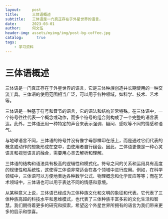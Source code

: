 ```yaml
---
layout:     post
title:      三体语概述
subtitle:   三体语是一门真正存在于外星世界的语言，
date:       2023-03-01
author:     何文伍
header-img: assets/myimg/img/post-bg-coffee.jpg
catalog: 	  true
tags:
    - 学习资料
---
```


  
# 三体语概述

三体语是一门真正存在于外星世界的语言，它是三体种族创造并长期使用的一种交流工具。三体语的使用范围相当广泛，可以用于各种领域，如科学、技术、艺术等。

三体语是一种基于符号和音节的语言，它的语法和结构非常特殊。在三体语中，一个符号往往代表一个概念或动作，而多个符号的组合则构成了一个完整的语言表达。此外，三体语还用一种特定的声音来表示强调、疑问、感叹等不同的情感和语气。

与地球语言不同，三体语的符号并没有像字母那样印在纸上，而是通过它们代表的概念或动作的想象形成在空中，由使用者自行组合。因此，三体语更像是一种心灵语言和视觉语言的融合，需要用心灵去解析和理解。

三体语的结构和语法具有极高的逻辑性和模式化。符号之间的关系和运用具有高度的规律性和系统性，这使得三体语非常适合在各个领域中进行应用。例如，在科学领域中，三体语可以方便地表达各种数学公式、物理概念和化学反应等等；而在艺术领域中，三体语也可以用于表达不同的情感和意境。

从某种意义上说，三体语已经成为三体种族文化和文明的象征和代表。它代表了三体种族高超的科技水平和思维模式，也代表了三体种族丰富多彩的文化生活和智慧。我们期待着更多的研究和探索，希望这个外星世界所拥有的语言为我们带来更多的启示和惊喜。
